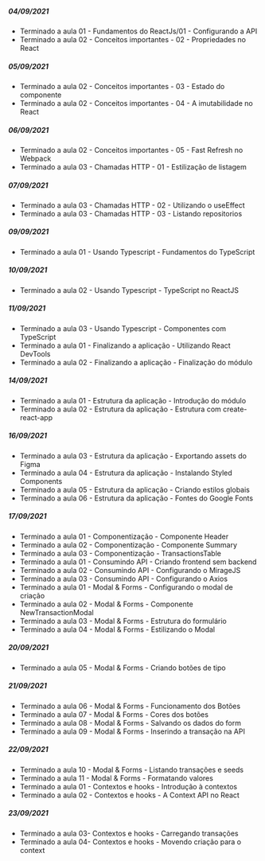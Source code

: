 ##### 04/09/2021
- Terminado a aula 01 - Fundamentos do ReactJs/01 - Configurando a API
- Terminado a aula 02 - Conceitos importantes - 02 - Propriedades no React
##### 05/09/2021
- Terminado a aula 02 - Conceitos importantes - 03 - Estado do componente
- Terminado a aula 02 - Conceitos importantes - 04 - A imutabilidade no React
##### 06/09/2021
- Terminado a aula 02 - Conceitos importantes - 05 - Fast Refresh no Webpack
- Terminado a aula 03 - Chamadas HTTP - 01 - Estilização de listagem
##### 07/09/2021
- Terminado a aula 03 - Chamadas HTTP - 02 - Utilizando o useEffect
- Terminado a aula 03 - Chamadas HTTP - 03 - Listando repositorios
##### 09/09/2021
- Terminado a aula 01 - Usando Typescript - Fundamentos do TypeScript
##### 10/09/2021
- Terminado a aula 02 - Usando Typescript - TypeScript no ReactJS
##### 11/09/2021
- Terminado a aula 03 - Usando Typescript - Componentes com TypeScript
- Terminado a aula 01 - Finalizando a aplicação - Utilizando React DevTools
- Terminado a aula 02 - Finalizando a aplicação - Finalização do módulo
##### 14/09/2021
- Terminado a aula 01 - Estrutura da aplicação - Introdução do módulo
- Terminado a aula 02 - Estrutura da aplicação - Estrutura com create-react-app
##### 16/09/2021
- Terminado a aula 03 - Estrutura da aplicação - Exportando assets do Figma
- Terminado a aula 04 - Estrutura da aplicação - Instalando Styled Components
- Terminado a aula 05 - Estrutura da aplicação - Criando estilos globais
- Terminado a aula 06 - Estrutura da aplicação - Fontes do Google Fonts
##### 17/09/2021
- Terminado a aula 01 - Componentização - Componente Header
- Terminado a aula 02 - Componentização - Componente Summary
- Terminado a aula 03 - Componentização - TransactionsTable
- Terminado a aula 01 - Consumindo API - Criando frontend sem backend
- Terminado a aula 02 - Consumindo API - Configurando o MirageJS
- Terminado a aula 03 - Consumindo API - Configurando o Axios
- Terminado a aula 01 - Modal & Forms - Configurando o modal de criação
- Terminado a aula 02 - Modal & Forms - Componente NewTransactionModal
- Terminado a aula 03 - Modal & Forms - Estrutura do formulário
- Terminado a aula 04 - Modal & Forms - Estilizando o Modal
##### 20/09/2021
- Terminado a aula 05 - Modal & Forms - Criando botões de tipo
##### 21/09/2021
- Terminado a aula 06 - Modal & Forms - Funcionamento dos Botões
- Terminado a aula 07 - Modal & Forms - Cores dos botões
- Terminado a aula 08 - Modal & Forms - Salvando os dados do form
- Terminado a aula 09 - Modal & Forms - Inserindo a transação na API
##### 22/09/2021
- Terminado a aula 10 - Modal & Forms - Listando transações e seeds
- Terminado a aula 11 - Modal & Forms - Formatando valores
- Terminado a aula 01 - Contextos e hooks - Introdução à contextos
- Terminado a aula 02 - Contextos e hooks - A Context API no React
##### 23/09/2021
- Terminado a aula 03- Contextos e hooks - Carregando transações
- Terminado a aula 04- Contextos e hooks - Movendo criação para o context
